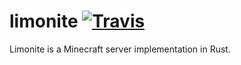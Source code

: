 # limonite [![Travis](https://img.shields.io/travis/iTXTech/limonite.svg?style=flat-square)](https://travis-ci.org/iTXTech/limonite)

Limonite is a Minecraft server implementation in Rust.
